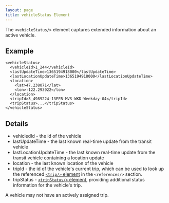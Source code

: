 ```yaml
---
layout: page
title: vehicleStatus Element
---
```


The `<vehicleStatus/>` element captures extended information about an active
vehicle.

## Example

~~~
<vehicleStatus>
  <vehicleId>1_244</vehicleId>
  <lastUpdateTime>1365194918000</lastUpdateTime>
  <lastLocationUpdateTime>1365194918000</lastLocationUpdateTime>
  <location>
    <lat>47.238071</lat>
    <lon>-122.293922</lon>
  </location>
  <tripId>3_4989224-13FEB-MVS-WKD-Weekday-04</tripId>
  <tripStatus>...</tripStatus>
</vehicleStatus>
~~~

## Details

* vehicledId - the id of the vehicle
* lastUpdateTime - the last known real-time update from the transit vehicle
* lastLocationUpdateTime - the last known real-time update from the transit vehicle containing a location update
* location - the last known location of the vehicle
* tripId - the id of the vehicle's current trip, which can be used to look up the referenced [`<trip/>` element](/api/where/elements/trip) in the `<references/>` section.
* tripStatus - [`<tripStatus/>` element](/api/where/elements/trip-status), providing additional status information for the vehicle's trip.

A vehicle may not have an actively assigned trip.